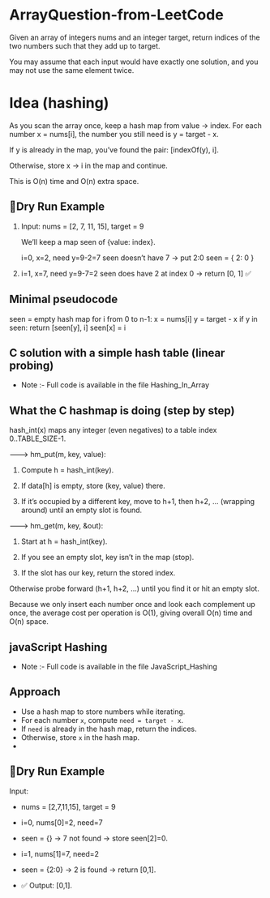 # ArrayQuestion-from-LeetCode
Given an array of integers nums and an integer target, return indices of the two numbers such that they add up to target.

You may assume that each input would have exactly one solution, and you may not use the same element twice.


# Idea (hashing)

As you scan the array once, keep a hash map from value → index.
For each number x = nums[i], the number you still need is y = target - x.

If y is already in the map, you’ve found the pair: [indexOf(y), i].

Otherwise, store x → i in the map and continue.

This is O(n) time and O(n) extra space.

## 🔎Dry Run Example

1. Input: nums = [2, 7, 11, 15], target = 9

   We’ll keep a map seen of {value: index}.

   i=0, x=2, need y=9-2=7
   seen doesn’t have 7 → put 2:0
   seen = { 2: 0 }

2. i=1, x=7, need y=9-7=2
   seen does have 2 at index 0 → return [0, 1] ✅
   
## Minimal pseudocode

seen = empty hash map
for i from 0 to n-1:
    x = nums[i]
    y = target - x
    if y in seen:
        return [seen[y], i]
    seen[x] = i
   
## C solution with a simple hash table (linear probing)
- Note :- Full code is available in the file Hashing_In_Array

## What the C hashmap is doing (step by step)

hash_int(x) maps any integer (even negatives) to a table index 0..TABLE_SIZE-1.

--->
    hm_put(m, key, value):
    
  1.  Compute h = hash_int(key).
    
  2.  If data[h] is empty, store (key, value) there.
    
  3.  If it’s occupied by a different key, move to h+1, then h+2, … (wrapping around) until an empty slot is found.

---> 
    hm_get(m, key, &out):
    
1.  Start at h = hash_int(key).
    
2.  If you see an empty slot, key isn’t in the map (stop).
    
3.  If the slot has our key, return the stored index.


Otherwise probe forward (h+1, h+2, …) until you find it or hit an empty slot.

Because we only insert each number once and look each complement up once, the average cost per operation is O(1), giving overall O(n) time and O(n) space.


## javaScript Hashing 
- Note :- Full code is available in the file JavaScript_Hashing

## Approach
- Use a hash map to store numbers while iterating.
- For each number `x`, compute `need = target - x`.
- If `need` is already in the hash map, return the indices.
- Otherwise, store `x` in the hash map.
- 
## 🔎Dry Run Example

Input:

- nums = [2,7,11,15], target = 9


- i=0, nums[0]=2, need=7
- seen = {} → 7 not found → store seen[2]=0.

- i=1, nums[1]=7, need=2
- seen = {2:0} → 2 is found → return [0,1].

- ✅ Output: [0,1].
